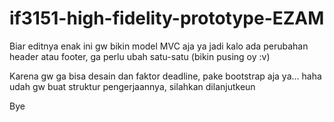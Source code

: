 if3151-high-fidelity-prototype-EZAM
===================================

Biar editnya enak ini gw bikin model MVC aja ya
jadi kalo ada perubahan header atau footer, ga perlu ubah satu-satu (bikin pusing oy :v)


Karena gw ga bisa desain dan faktor deadline, pake bootstrap aja ya... haha
udah gw buat struktur pengerjaannya, silahkan dilanjutkeun

Bye